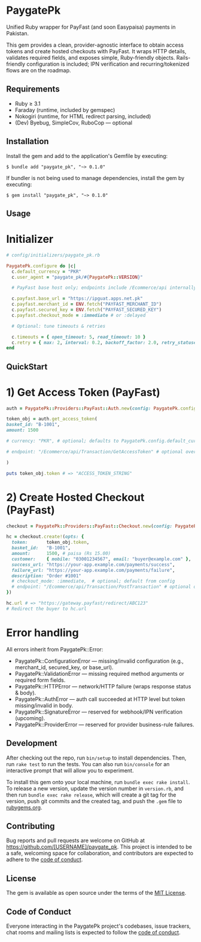 # PaygatePk

Unified Ruby wrapper for PayFast (and soon Easypaisa) payments in Pakistan.

This gem provides a clean, provider-agnostic interface to obtain access tokens and create hosted checkouts with PayFast. It wraps HTTP details, validates required fields, and exposes simple, Ruby-friendly objects. Rails-friendly configuration is included; IPN verification and recurring/tokenized flows are on the roadmap.

## Requirements

- Ruby ≥ 3.1
- Faraday (runtime, included by gemspec)
- Nokogiri (runtime, for HTML redirect parsing, included)
- (Dev) Byebug, SimpleCov, RuboCop — optional

## Installation

Install the gem and add to the application's Gemfile by executing:

    $ bundle add "paygate_pk", "~> 0.1.0"

If bundler is not being used to manage dependencies, install the gem by executing:

    $ gem install "paygate_pk", "~> 0.1.0"

## Usage

# Initializer

```ruby
# config/initializers/paygate_pk.rb

PaygatePk.configure do |c|
  c.default_currency = "PKR"
  c.user_agent = "paygate_pk/#{PaygatePk::VERSION}"

  # PayFast base host only; endpoints include /Ecommerce/api internally

  c.payfast.base_url = "https://ipguat.apps.net.pk"
  c.payfast.merchant_id = ENV.fetch("PAYFAST_MERCHANT_ID")
  c.payfast.secured_key = ENV.fetch("PAYFAST_SECURED_KEY")
  c.payfast.checkout_mode = :immediate # or :delayed

  # Optional: tune timeouts & retries

  c.timeouts = { open_timeout: 5, read_timeout: 10 }
  c.retry = { max: 2, interval: 0.2, backoff_factor: 2.0, retry_statuses: [429, 500, 502, 503, 504] }
end
```

## QuickStart

# 1) Get Access Token (PayFast)

```ruby
auth = PaygatePk::Providers::PayFast::Auth.new(config: PaygatePk.config.payfast)

token_obj = auth.get_access_token(
basket_id: "B-1001",
amount: 1500

# currency: "PKR", # optional; defaults to PaygatePk.config.default_currency

# endpoint: "/Ecommerce/api/Transaction/GetAccessToken" # optional override

)

puts token_obj.token # => "ACCESS_TOKEN_STRING"

```

# 2) Create Hosted Checkout (PayFast)

```ruby
checkout = PaygatePk::Providers::PayFast::Checkout.new(config: PaygatePk.config.payfast)

hc = checkout.create!(opts: {
  token:       token_obj.token,
  basket_id:   "B-1001",
  amount:      1500, # paisa (Rs 15.00)
  customer:    { mobile: "03001234567", email: "buyer@example.com" },
  success_url: "https://your-app.example.com/payments/success",
  failure_url: "https://your-app.example.com/payments/failure",
  description: "Order #1001"
  # checkout_mode: :immediate,  # optional; default from config
  # endpoint: "/Ecommerce/api/Transaction/PostTransaction" # optional override
})

hc.url # => "https://gateway.payfast/redirect/ABC123"
# Redirect the buyer to hc.url
```

# Error handling

All errors inherit from PaygatePk::Error:

- PaygatePk::ConfigurationError — missing/invalid configuration (e.g., merchant_id, secured_key, or base_url).
- PaygatePk::ValidationError — missing required method arguments or required form fields.
- PaygatePk::HTTPError — network/HTTP failure (wraps response status & body).
- PaygatePk::AuthError — auth call succeeded at HTTP level but token missing/invalid in body.
- PaygatePk::SignatureError — reserved for webhook/IPN verification (upcoming).
- PaygatePk::ProviderError — reserved for provider business-rule failures.

## Development

After checking out the repo, run `bin/setup` to install dependencies. Then, run `rake test` to run the tests. You can also run `bin/console` for an interactive prompt that will allow you to experiment.

To install this gem onto your local machine, run `bundle exec rake install`. To release a new version, update the version number in `version.rb`, and then run `bundle exec rake release`, which will create a git tag for the version, push git commits and the created tag, and push the `.gem` file to [rubygems.org](https://rubygems.org).

## Contributing

Bug reports and pull requests are welcome on GitHub at https://github.com/[USERNAME]/paygate_pk. This project is intended to be a safe, welcoming space for collaboration, and contributors are expected to adhere to the [code of conduct](https://github.com/[USERNAME]/paygate_pk/blob/master/CODE_OF_CONDUCT.md).

## License

The gem is available as open source under the terms of the [MIT License](https://opensource.org/licenses/MIT).

## Code of Conduct

Everyone interacting in the PaygatePk project's codebases, issue trackers, chat rooms and mailing lists is expected to follow the [code of conduct](https://github.com/[USERNAME]/paygate_pk/blob/master/CODE_OF_CONDUCT.md).
